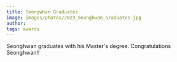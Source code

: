 ```yaml
---
title: Seongwhan Graduates
image: images/photos/2023_Seonghwan_Graduates.jpg
author:
tags: awards
---
```


Seonghwan graduates with his Master's degree. Congratulations Seonghwan!!